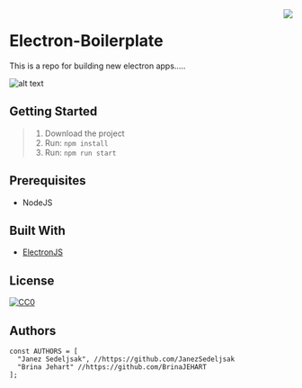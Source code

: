 <img src="https://github.com/matiassingers/awesome-readme/blob/master/icon.png" align="right" />

# Electron-Boilerplate

This is a repo for building new electron apps.....

![alt text](https://github.com/JanezSedeljsak/electron-boilerplate/blob/master/desc_img.png)

## Getting Started

> 1. Download the project</br>
> 2. Run: ```npm install```</br>
> 5. Run: ```npm run start```

## Prerequisites

* NodeJS 

## Built With
* [ElectronJS](https://electronjs.org)

## License

[![CC0](https://licensebuttons.net/p/zero/1.0/88x31.png)](https://creativecommons.org/publicdomain/zero/1.0/)

## Authors

```JS
const AUTHORS = [
  "Janez Sedeljsak", //https://github.com/JanezSedeljsak
  "Brina Jehart" //https://github.com/BrinaJEHART
];
```

